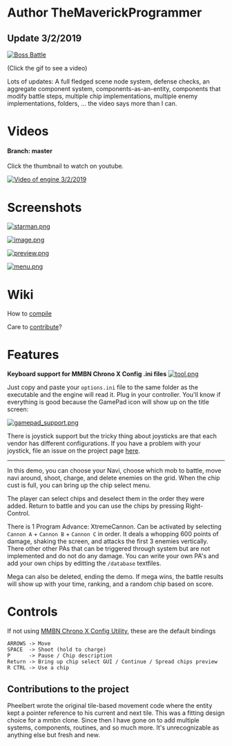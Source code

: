 
# Author TheMaverickProgrammer

## Update 3/2/2019
[![Boss Battle](https://media.giphy.com/media/1eEv6U6IzFpFFfncDT/giphy.gif)](https://youtu.be/8EIgjohRZ_c?t=375)

(Click the gif to see a video)

Lots of updates: A full fledged scene node system, defense checks, an aggregate component system, components-as-an-entity, components that modify battle steps, multiple chip implementations, multiple enemy implementations, folders, ... the video says more than I can.

# Videos
#### Branch: master
Click the thumbnail to watch on youtube. 

[![Video of engine 3/2/2019](http://i3.ytimg.com/vi/8EIgjohRZ_c/hqdefault.jpg)](https://youtu.be/8EIgjohRZ_c)

# Screenshots



[![starman.png](https://s8.postimg.cc/qjbob7h2d/starman.png)](https://postimg.cc/image/3umhbmzoh/)

[![image.png](https://s8.postimg.cc/sjtcjqrol/folder.png)](https://s8.postimg.cc/sjtcjqrol/folder.png)

[![preview.png](https://s15.postimg.cc/6cpgwlocr/preview.png)](https://postimg.cc/image/phsq6d30n/)

[![menu.png](https://s15.postimg.cc/k819ndp6z/Untitled.png)](https://postimg.cc/image/hdy49xn0n/)

# Wiki
How to [compile](https://github.com/TheMaverickProgrammer/battlenetwork/Begin-Here)

Care to [contribute](https://github.com/TheMaverickProgrammer/battlenetwork/wiki)? 

# Features

**Keyboard support for MMBN Chrono X Config .ini files**
[![tool.png](https://s15.postimg.cc/hdqmp92i3/tool.png)](https://postimg.cc/image/wmgk30w6f/)

Just copy and paste your `options.ini` file to the same folder as the executable and the engine will read it. Plug in your controller. You'll know if everything is good because the GamePad icon will show up on the title screen:

[![gamepad_support.png](https://s15.postimg.cc/nmm2cu7ij/gamepad_support.png)](https://postimg.cc/image/ib75s4lfr/)

There is joystick support but the tricky thing about joysticks are that each vendor has different configurations. If you have a problem with your joystick, file an issue on the project page [here](https://github.com/TheMaverickProgrammer/battlenetwork/issues). 

--------

In this demo, you can choose your Navi, choose which mob to battle, move navi around, shoot, charge, and delete enemies on the grid. When the chip cust is full, you can bring up the chip select menu. 

The player can select chips and deselect them in the order they were added.  Return to battle and you can use the chips by pressing Right-Control. 

There is 1 Program Advance: XtremeCannon. Can be activated by selecting `Cannon A` + `Cannon B` + `Cannon C` in order. It deals a whopping 600 points of damage, shaking the screen, and attacks the first 3 enemies vertically.
There other other PAs that can be triggered through system but are not implemented and do not do any damage. 
You can write your own PA's and add your own chips by editting the `/database` textfiles.

Mega can also be deleted, ending the demo. If mega wins, the battle results will show up with your time, ranking, and a random chip based on score.

# Controls
If not using [MMBN Chrono X Config Utility](http://www.mmbnchronox.com/download.php), these are the default bindings

```
ARROWS -> Move
SPACE  -> Shoot (hold to charge)
P      -> Pause / Chip description 
Return -> Bring up chip select GUI / Continue / Spread chips preview
R CTRL -> Use a chip
```

## Contributions to the project
Pheelbert wrote the original tile-based movement code where the entity kept a pointer reference to his current and next tile. This was a fitting design choice for a mmbn clone. Since then I have gone on to add multiple systems, components, routines, and so much more. It's unrecognizable as anything else but fresh and new.
